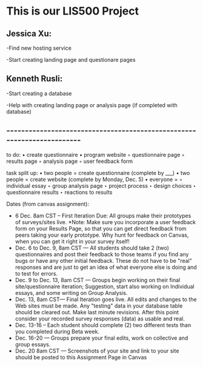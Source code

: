 # This is our LIS500 Project 

## Jessica Xu: 
-Find new hosting service

-Start creating landing page and questionare pages

## Kenneth Rusli: 
-Start creating a database 

-Help with creating landing page or analysis page (if completed with database)


## -----------------------------------------------------------------------
to do:
• create questionnaire
• program website
	◦ questionnaire page
	◦ results page
	◦ analysis page
	◦ user feedback form

task split up: 
• two people = create questionnaire (complete by ___)
• two people = create website (complete by Monday, Dec. 5)
• everyone = 
	◦ individual essay
	◦ group analysis page
		‣ project process
		‣ design choices
		‣ questionnaire results
		‣ reactions to results


Dates (from canvas assignment):
 - 6 Dec. 8am CST – First Iteration Due: All groups make their prototypes of surveys/sites live. *Note: Make sure you incorporate a user feedback form on your Results Page, so that you can get direct feedback from peers taking your early prototype. Why hunt for feedback on Canvas, when you can get it right in your survey itself!  
- Dec. 6 to Dec. 9, 8am CST — All students should take 2 (two) questionnaires and post their feedback to those teams if you find any bugs or have any other initial feedback. These do not have to be "real" responses and are just to get an idea of what everyone else is doing and to test for errors. 
- Dec. 9  to Dec. 13, 8am CST — Groups begin working on their final site/questionnaire iteration; Suggestion, start also working on Individual essays, and some writing on Group Analysis.  
- Dec. 13, 8am CST— Final Iteration goes live. All edits and changes to the Web sites must be made. Any "testing" data in your database table should be cleared out. Make last minute revisions. After this point consider your recorded survey responses (data) as usable and real.
- Dec. 13-16 – Each student should complete (2) two different tests than you completed during Beta week. 
- Dec. 16-20 — Groups prepare your final edits, work on collective and group essays. 
- Dec. 20 8am CST  — Screenshots of your site and link to your site should be posted to this Assignment Page in Canvas
